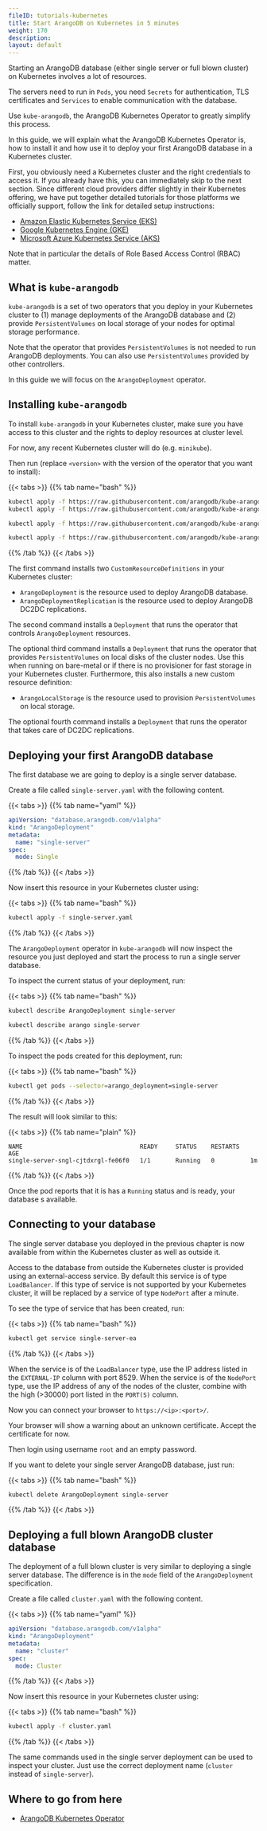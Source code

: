 ```yaml
---
fileID: tutorials-kubernetes
title: Start ArangoDB on Kubernetes in 5 minutes
weight: 170
description: 
layout: default
---
```

Starting an ArangoDB database (either single server or full blown cluster)
on Kubernetes involves a lot of resources.

The servers need to run in `Pods`, you need `Secrets` for authentication,
TLS certificates and `Services` to enable communication with the database.

Use `kube-arangodb`, the ArangoDB Kubernetes Operator to greatly simplify
this process.

In this guide, we will explain what the ArangoDB Kubernetes Operator is,
how to install it and how use it to deploy your first ArangoDB database
in a Kubernetes cluster.

First, you obviously need a Kubernetes cluster and the right credentials
to access it. If you already have this, you can immediately skip to the
next section. Since different cloud providers differ slightly in their
Kubernetes offering, we have put together detailed tutorials for those
platforms we officially support, follow the link for detailed setup
instructions:

 - [Amazon Elastic Kubernetes Service (EKS)](tutorials-kubernetes-eks)
 - [Google Kubernetes Engine (GKE)](tutorials-kubernetes-gke)
 - [Microsoft Azure Kubernetes Service (AKS)](tutorials-kubernetes-aks)

Note that in particular the details of Role Based Access Control (RBAC)
matter.

## What is `kube-arangodb`

`kube-arangodb` is a set of two operators that you deploy in your Kubernetes
cluster to (1) manage deployments of the ArangoDB database and (2)
provide `PersistentVolumes` on local storage of your nodes for optimal
storage performance.

Note that the operator that provides `PersistentVolumes` is not needed to
run ArangoDB deployments. You can also use `PersistentVolumes` provided
by other controllers.

In this guide we will focus on the `ArangoDeployment` operator.

## Installing `kube-arangodb`

To install `kube-arangodb` in your Kubernetes cluster, make sure
you have access to this cluster and the rights to deploy resources
at cluster level.

For now, any recent Kubernetes cluster will do (e.g. `minikube`).

Then run (replace `<version>` with the version of the operator that you want to install):

{{< tabs >}}
{{% tab name="bash" %}}
```bash
kubectl apply -f https://raw.githubusercontent.com/arangodb/kube-arangodb/<version>/manifests/arango-crd.yaml
kubectl apply -f https://raw.githubusercontent.com/arangodb/kube-arangodb/<version>/manifests/arango-deployment.yaml

kubectl apply -f https://raw.githubusercontent.com/arangodb/kube-arangodb/<version>/manifests/arango-storage.yaml

kubectl apply -f https://raw.githubusercontent.com/arangodb/kube-arangodb/<version>/manifests/arango-deployment-replication.yaml
```
{{% /tab %}}
{{< /tabs >}}

The first command installs two `CustomResourceDefinitions` in your Kubernetes cluster:

- `ArangoDeployment` is the resource used to deploy ArangoDB database.
- `ArangoDeploymentReplication` is the resource used to deploy ArangoDB DC2DC
  replications.

The second command installs a `Deployment` that runs the operator that controls
`ArangoDeployment` resources.

The optional third command installs a `Deployment` that runs the operator that
provides `PersistentVolumes` on local disks of the cluster nodes.
Use this when running on bare-metal or if there is no provisioner for fast
storage in your Kubernetes cluster. Furthermore, this also installs a
new custom resource definition:

- `ArangoLocalStorage` is the resource used to provision `PersistentVolumes` on local storage.

The optional fourth command installs a `Deployment` that runs the
operator that takes care of DC2DC replications.

## Deploying your first ArangoDB database

The first database we are going to deploy is a single server database.

Create a file called `single-server.yaml` with the following content.

{{< tabs >}}
{{% tab name="yaml" %}}
```yaml
apiVersion: "database.arangodb.com/v1alpha"
kind: "ArangoDeployment"
metadata:
  name: "single-server"
spec:
  mode: Single
```
{{% /tab %}}
{{< /tabs >}}

Now insert this resource in your Kubernetes cluster using:

{{< tabs >}}
{{% tab name="bash" %}}
```bash
kubectl apply -f single-server.yaml
```
{{% /tab %}}
{{< /tabs >}}

The `ArangoDeployment` operator in `kube-arangodb` will now inspect the
resource you just deployed and start the process to run a single server database.

To inspect the current status of your deployment, run:

{{< tabs >}}
{{% tab name="bash" %}}
```bash
kubectl describe ArangoDeployment single-server

kubectl describe arango single-server
```
{{% /tab %}}
{{< /tabs >}}

To inspect the pods created for this deployment, run:

{{< tabs >}}
{{% tab name="bash" %}}
```bash
kubectl get pods --selector=arango_deployment=single-server
```
{{% /tab %}}
{{< /tabs >}}

The result will look similar to this:

{{< tabs >}}
{{% tab name="plain" %}}
```plain
NAME                                 READY     STATUS    RESTARTS   AGE
single-server-sngl-cjtdxrgl-fe06f0   1/1       Running   0          1m
```
{{% /tab %}}
{{< /tabs >}}

Once the pod reports that it is has a `Running` status and is ready,
your database s available.

## Connecting to your database

The single server database you deployed in the previous chapter is now
available from within the Kubernetes cluster as well as outside it.

Access to the database from outside the Kubernetes cluster is provided
using an external-access service.
By default this service is of type `LoadBalancer`. If this type of service
is not supported by your Kubernetes cluster, it will be replaced by
a service of type `NodePort` after a minute.

To see the type of service that has been created, run:

{{< tabs >}}
{{% tab name="bash" %}}
```bash
kubectl get service single-server-ea
```
{{% /tab %}}
{{< /tabs >}}

When the service is of the `LoadBalancer` type, use the IP address
listed in the `EXTERNAL-IP` column with port 8529.
When the service is of the `NodePort` type, use the IP address
of any of the nodes of the cluster, combine with the high (>30000) port listed in the `PORT(S)` column.

Now you can connect your browser to `https://<ip>:<port>/`.

Your browser will show a warning about an unknown certificate.
Accept the certificate for now.

Then login using username `root` and an empty password.

If you want to delete your single server ArangoDB database, just run:

{{< tabs >}}
{{% tab name="bash" %}}
```bash
kubectl delete ArangoDeployment single-server
```
{{% /tab %}}
{{< /tabs >}}

## Deploying a full blown ArangoDB cluster database

The deployment of a full blown cluster is very similar to deploying
a single server database. The difference is in the `mode` field of
the `ArangoDeployment` specification.

Create a file called `cluster.yaml` with the following content.

{{< tabs >}}
{{% tab name="yaml" %}}
```yaml
apiVersion: "database.arangodb.com/v1alpha"
kind: "ArangoDeployment"
metadata:
  name: "cluster"
spec:
  mode: Cluster
```
{{% /tab %}}
{{< /tabs >}}

Now insert this resource in your Kubernetes cluster using:

{{< tabs >}}
{{% tab name="bash" %}}
```bash
kubectl apply -f cluster.yaml
```
{{% /tab %}}
{{< /tabs >}}

The same commands used in the single server deployment can be used
to inspect your cluster. Just use the correct deployment name (`cluster` instead of `single-server`).

## Where to go from here

- [ArangoDB Kubernetes Operator](../../deployment/by-technology/kubernetes/)
